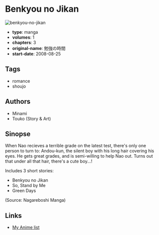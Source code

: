 # Benkyou no Jikan

![benkyou-no-jikan](https://cdn.myanimelist.net/images/manga/1/65651.jpg)

-   **type**: manga
-   **volumes**: 1
-   **chapters**: 3
-   **original-name**: 勉強の時間
-   **start-date**: 2008-08-25

## Tags

-   romance
-   shoujo

## Authors

-   Minami
-   Touko (Story & Art)

## Sinopse

When Nao recieves a terrible grade on the latest test, there's only one person to turn to: Andou-kun, the silent boy with his long hair covering his eyes. He gets great grades, and is semi-willing to help Nao out. Turns out that under all that hair, there's a cute boy...!

Includes 3 short stories:

-   Benkyou no Jikan
-   So, Stand by Me
-   Green Days

(Source: Nagareboshi Manga)

## Links

-   [My Anime list](https://myanimelist.net/manga/13167/Benkyou_no_Jikan)
